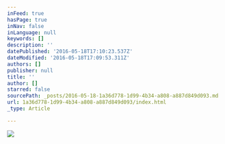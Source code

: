 ```yaml
---
inFeed: true
hasPage: true
inNav: false
inLanguage: null
keywords: []
description: ''
datePublished: '2016-05-18T17:10:23.537Z'
dateModified: '2016-05-18T17:09:53.311Z'
authors: []
publisher: null
title: ''
author: []
starred: false
sourcePath: _posts/2016-05-18-1a36d778-1d99-4b34-a808-a887d849d093.md
url: 1a36d778-1d99-4b34-a808-a887d849d093/index.html
_type: Article

---
```

![](https://the-grid-user-content.s3-us-west-2.amazonaws.com/63709180-ecb8-440a-ad50-e2b58dfeb864.jpg)